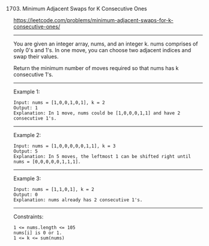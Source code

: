 1703. Minimum Adjacent Swaps for K Consecutive Ones

https://leetcode.com/problems/minimum-adjacent-swaps-for-k-consecutive-ones/

---

You are given an integer array, nums, and an integer k. nums comprises of only 0's and 1's. In one move, you can choose two adjacent indices and swap their values.

Return the minimum number of moves required so that nums has k consecutive 1's.

---

Example 1:

```
Input: nums = [1,0,0,1,0,1], k = 2
Output: 1
Explanation: In 1 move, nums could be [1,0,0,0,1,1] and have 2 consecutive 1's.
```

---

Example 2:

```
Input: nums = [1,0,0,0,0,0,1,1], k = 3
Output: 5
Explanation: In 5 moves, the leftmost 1 can be shifted right until nums = [0,0,0,0,0,1,1,1].
```

---

Example 3:

```
Input: nums = [1,1,0,1], k = 2
Output: 0
Explanation: nums already has 2 consecutive 1's.
```

---

Constraints:

```
1 <= nums.length <= 105
nums[i] is 0 or 1.
1 <= k <= sum(nums)
```
